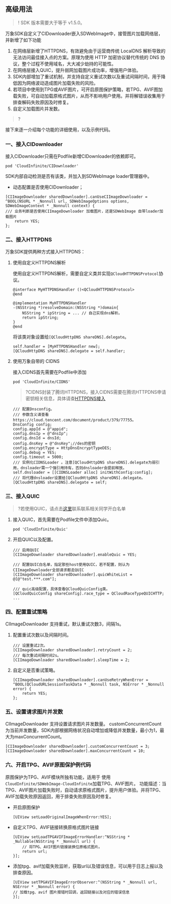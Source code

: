 ## 高级用法

>! SDK 版本需要大于等于 v1.5.0。

万象SDK自定义了CIDownloader嵌入SDWebImage中，接管图片加载网络层，并新增了如下功能

1. 在网络层新增了HTTPDNS，有效避免由于运营商传统 LocalDNS 解析导致的无法访问最佳接入点的方案。原理为使用 HTTP 加密协议替代传统的 DNS 协议，整个过程不使用域名，大大减少劫持的可能性。
2. 在网络层接入QUIC，提升弱网加载图片成功率，增强用户体验。
3. SDK内部增加了重试机制，并支持自定义重试次数以及重试间隔时间，用于降低因为网络波动造成图片加载失败的风险。
4. 若项目中使用到TPG或AVIF图片，可开启原图保护策略，若TPG、AVIF图加载失败，可自动加载原格式图片，从而不影响用户使用。并将解错误收集用于排查解码失败原因及时修复。
5. 自定义加载图片并发数。
>?

接下来逐一介绍每个功能的详细使用，以及示例代码。

### 一、接入CIDownloader
接入CIDownloader只需在Podfile新增CIDownloader的依赖即可。
```
pod 'CloudInfinite/CIDownloader'
```
SDK内部自动检测是否有该类，并加入到SDWebImage loader管理器中。

* 动态配置是否使用CIDownloader；
```
[CIImageDownloader sharedDownloader].canUseCIImageDownloader = ^BOOL(NSURL * _Nonnull url, SDWebImageOptions options, SDWebImageContext * _Nonnull context) {
/// 业务判断是否使用CIImageDownloader 加载图片，还是SDWebImage 自带loader加载图片
    return YES;
};
```
 
### 二、接入HTTPDNS

万象SDK提供两种方式接入HTTPDNS：
1. 使用自定义HTTPDNS解析

    使用自定义HTTPDNS解析，需要自定义类并实现`QCloudHTTPDNSProtocol`协议。
    ```
    @interface MyHTTPDNSHandler ()<QCloudHTTPDNSProtocol>
    @end

    @implementation MyHTTPDNSHandler
    -(NSString *)resolveDomain:(NSString *)domain{
        NSString * ipString = ... // 自己实现dns解析。
        return ipString;
    }
    @end
    ```
    将该类对象设置给`[QCloudHttpDNS shareDNS].delegate`。
    ```
    self.handler = [MyHTTPDNSHandler new];
    [QCloudHttpDNS shareDNS].delegate = self.handler;
    ```

2. 使用万象自带的 CIDNS

    接入CIDNS首先需要在Podfile中添加
    ```
    pod 'CloudInfinite/CIDNS'
    ```

    >?CIDNS封装了腾讯HTTPDNS，接入CIDNS需要在腾讯HTTPDNS申请密钥相关信息，具体请查[HTTPDNS接入](https://cloud.tencent.com/document/product/379/77755)
    ```
    /// 配置Dnsconfig。
    /// 参数含义请查看https://cloud.tencent.com/document/product/379/77755。
    DnsConfig config;
    config.appId = @"appid";
    config.dnsIp = @"dnsIp";
    config.dnsId = dnsId;
    config.dnsKey = @"dnsKey";//des的密钥
    config.encryptType = HttpDnsEncryptTypeDES;
    config.debug = YES;
    config.timeout = 5000;
    /// 实例化CIDNSLoader 。注意[QCloudHttpDNS shareDNS].delegate为弱引用，dnsloader需一个强引用持有，否则dnsloader会提前释放。
    self.dnsloader = [[CIDNSLoader alloc] initWithConfig:config];
    /// 将代理dnsloader设置给[QCloudHttpDNS shareDNS].delegate。
    [QCloudHttpDNS shareDNS].delegate = self;
    ```

### 三、接入QUIC
>?若使用QUIC，请点击[这里](https://cloud.tencent.com/document/product/436/37708)联系联系相关同学开白名单

1. 接入QUIC，首先需要在Podfile文件中添加Quic。
    ```
    pod 'CloudInfinite/Quic'
    ```

2. 开启QUIC以及配置。
    ```
    /// 启用QUIC
    [CIImageDownloader sharedDownloader].enableQuic = YES;

    /// 配置QUIC白名单，指定那些host使用QUIC，若不配置，则认为CIImageDownloader全部请求都走QUIC
    [CIImageDownloader sharedDownloader].quicWhiteList = @[@"test.***.com"];

    /// quic高级配置，具体查看QCloudQuicConfig类。
    [QCloudQuicConfig shareConfig].race_type = QCloudRaceTypeQUICHTTP;
    ...
    ```
### 四、配置重试策略
CIImageDownloader 支持重试，默认重试次数3，间隔1s。
1. 配置重试次数以及间隔时间。
    ```
    /// 设置重试2次。
    [CIImageDownloader sharedDownloader].retryCount = 2;
    /// 每次重试间隔时间2s。
    [CIImageDownloader sharedDownloader].sleepTime = 2;
    ```

2. 自定义是否重试策略。
    ```
    [CIImageDownloader sharedDownloader].canUseRetryWhenError = ^BOOL(QCloudURLSessionTaskData * _Nonnull task, NSError * _Nonnull error) {
        return YES;
    };
    ```

### 五、设置请求图片并发数
CIImageDownloader 支持设置请求图片并发数量。
customConcurrentCount 为当前并发数量，SDK内部根据网络状况自动增加或降低并发数量，最小为1，最大为maxConcurrentCount。

```
[CIImageDownloader sharedDownloader].customConcurrentCount = 3;
[CIImageDownloader sharedDownloader].maxConcurrentCount = 10;
```

### 六、开启TPG、AVIF原图保护例代码
原图保护为TPG、AVIF模块所独有功能，适用于 使用`CloudInfinite/SDWebImage-CloudInfinite`加载TPG、AVIF图片。
功能描述：当TPG、AVIF图片加载失败时，自动请求原格式图片，提升用户体验。并将TPG、AVIF加载失败原因返回，用于排查失败原因及时修复。

* 开启原图保护
    ```
    [UIView setLoadOriginalImageWhenError:YES];
    ```

* 自定义TPG、AVIF链接转换原格式图片链接
    ```
    [UIView setLoadTPGAVIFImageErrorHandler:^NSString * _Nullable(NSString * _Nonnull url) {
        // 将TPG、AVIF图片链接装换位原格式图片。
        return url;
    }];
    ```

* 添加tpg、avif加载失败监听，获取url以及错误信息，可以用于日志上报以及排查原因。

    ```
    [UIView setTPGAVIFImageErrorObserver:^(NSString * _Nonnull url, NSError * _Nonnull error) {
    // 加载tpg、avif 图片报错时回调，返回链接以及对应的错误信息 
    }];
    ```


